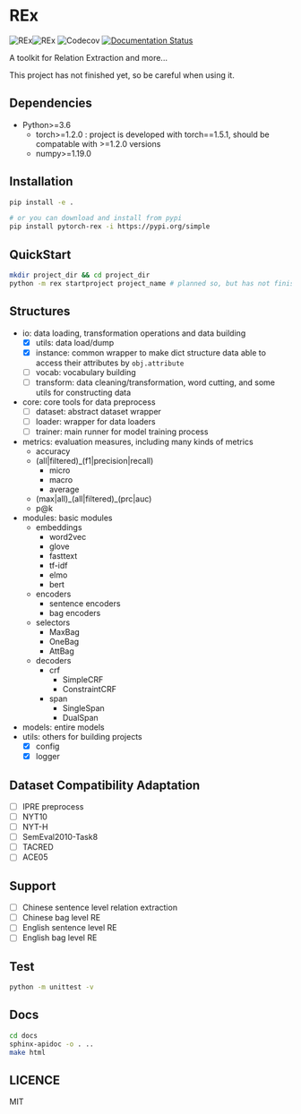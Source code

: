 # REx
![REx](https://github.com/Spico197/REx/workflows/REx/badge.svg?branch=main)![REx](https://github.com/Spico197/REx/workflows/REx/badge.svg?branch=main)
![Codecov](https://img.shields.io/codecov/c/github/Spico197/REx)
[![Documentation Status](https://readthedocs.org/projects/rex/badge/?version=main)](https://rex.readthedocs.io/en/main/?badge=main)


A toolkit for Relation Extraction and more...

This project has not finished yet, so be careful when using it.

## Dependencies
- Python>=3.6
  - torch>=1.2.0 : project is developed with torch==1.5.1, should be compatable with >=1.2.0 versions
  - numpy>=1.19.0

## Installation
```bash
pip install -e .

# or you can download and install from pypi
pip install pytorch-rex -i https://pypi.org/simple
```

## QuickStart
```bash
mkdir project_dir && cd project_dir
python -m rex startproject project_name # planned so, but has not finished
```

## Structures
- io: data loading, transformation operations and data building
  - [x] utils: data load/dump
  - [x] instance: common wrapper to make dict structure data able to access their attributes by `obj.attribute`
  - [ ] vocab: vocabulary building
  - [ ] transform: data cleaning/transformation, word cutting, and some utils for constructing data
- core: core tools for data preprocess
  - [ ] dataset: abstract dataset wrapper
  - [ ] loader: wrapper for data loaders
  - [ ] trainer: main runner for model training process
- metrics: evaluation measures, including many kinds of metrics
  - accuracy
  - (all|filtered)_(f1|precision|recall)
    - micro
    - macro
    - average
  - (max|all)\_(all|filtered)\_(prc|auc)
  - p@k
- modules: basic modules
  - embeddings
    - word2vec
    - glove
    - fasttext
    - tf-idf
    - elmo
    - bert
  - encoders
    - sentence encoders
    - bag encoders
  - selectors
    - MaxBag
    - OneBag
    - AttBag
  - decoders
    - crf
      - SimpleCRF
      - ConstraintCRF
    - span
      - SingleSpan
      - DualSpan
- models: entire models
- utils: others for building projects
  - [x] config
  - [x] logger

## Dataset Compatibility Adaptation
- [ ] IPRE preprocess
- [ ] NYT10
- [ ] NYT-H
- [ ] SemEval2010-Task8
- [ ] TACRED
- [ ] ACE05

## Support
- [ ] Chinese sentence level relation extraction
- [ ] Chinese bag level RE
- [ ] English sentence level RE
- [ ] English bag level RE

## Test
```bash
python -m unittest -v
```

## Docs
```bash
cd docs
sphinx-apidoc -o . ..
make html
```

## LICENCE
MIT

